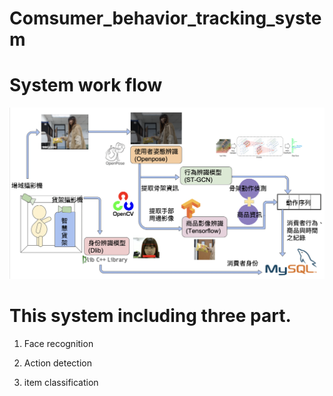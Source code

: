 # Comsumer_behavior_tracking_system

# System work flow

![image](https://github.com/CrystalRou/Comsumer_behavior_detect/blob/main/workflow.png)

# This system including three part.

1. Face recognition

2. Action detection

3. item classification
